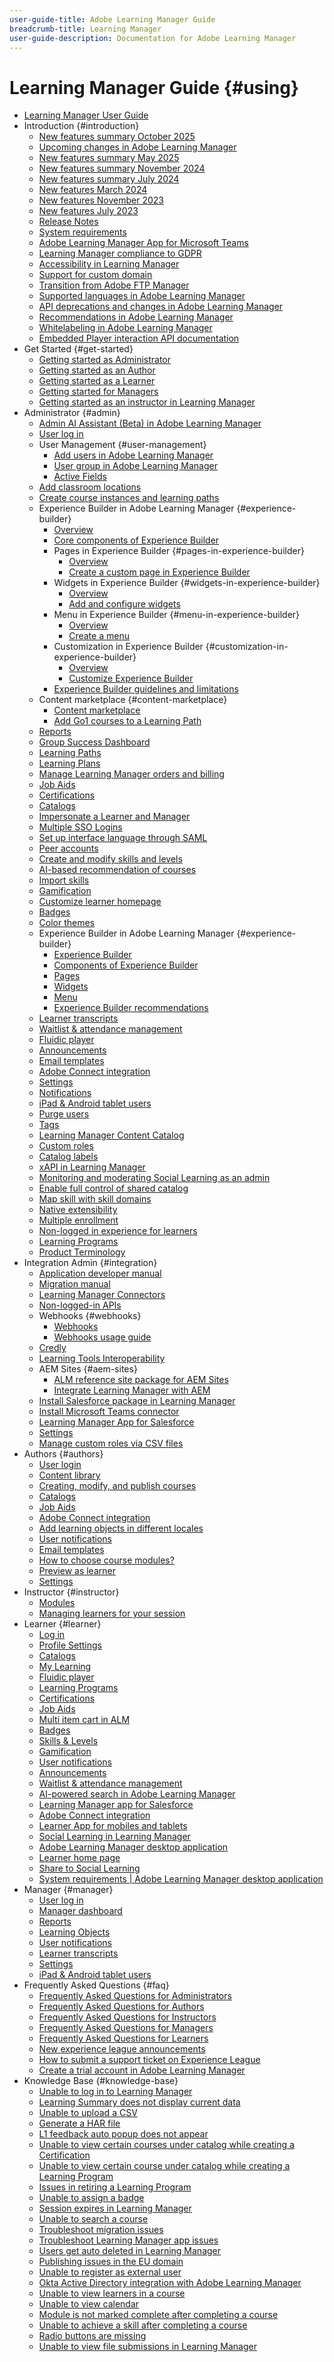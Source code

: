 ```yaml
---
user-guide-title: Adobe Learning Manager Guide
breadcrumb-title: Learning Manager
user-guide-description: Documentation for Adobe Learning Manager
---
```


# Learning Manager Guide {#using}

* [Learning Manager User Guide](user-guide.md)
* Introduction {#introduction}
   * [New features summary October 2025](/help/migrated/whats-new.md)
   * [Upcoming changes in Adobe Learning Manager](/help/migrated/upcoming-changes-in-adobe-learning-manager.md)
   * [New features summary May 2025](/help/migrated/whats-new-may-2025.md)
   * [New features summary November 2024](/help/migrated/whats-new-nov-24.md)
   * [New features summary July 2024](whats-new-july-2024.md)
   * [New features March 2024](whats-new-march-2024.md)
   * [New features November 2023](whats-new-november-2023.md)
   * [New features July 2023](whats-new-2023-july.md)
   * [Release Notes](release-note/release-notes.md)
   * [System requirements](system-requirements.md)
   * [Adobe Learning Manager App for Microsoft Teams](adobe-learning-manager-app-microsoft-teams.md)
   * [Learning Manager compliance to GDPR](kb/prime-gdpr.md)
   * [Accessibility in Learning Manager](accessibility-learning-manager.md)
   * [Support for custom domain](custom-domain.md)
   * [Transition from Adobe FTP Manager](transition-from-ftp-manager.md)
   * [Supported languages in Adobe Learning Manager](/help/migrated/languages-supported.md)
   * [API deprecations and changes in Adobe Learning Manager](api-deprecations-list.md)
   * [Recommendations in Adobe Learning Manager](recommendations-adobe-learning-manager.md)
   * [Whitelabeling in Adobe Learning Manager](white-label.md)
   * [Embedded Player interaction API documentation](/help/migrated/embedded-player-interaction.md)
* Get Started {#get-started}
   * [Getting started as Administrator](administrators/feature-summary/getting-started-admin.md)
   * [Getting started as an Author](authors/feature-summary/getting-started-author.md)
   * [Getting started as a Learner](learners/feature-summary/getting-started-learner.md)
   * [Getting started for Managers](managers/feature-summary/getting-started-manager.md)
   * [Getting started as an instructor in Learning Manager](instructors/feature-summary/getting-started.md)
* Administrator {#admin}
   * [Admin AI Assistant (Beta) in Adobe Learning Manager](/help/migrated/administrators/feature-summary/alm-ai-assistant.md)
   * [User log in](administrators/feature-summary/user-login.md)
   * User Management {#user-management}
      * [Add users in Adobe Learning Manager](administrators/feature-summary/add-users-user-groups.md)
      * [User group in Adobe Learning Manager](/help/migrated/administrators/feature-summary/user-group.md)
      * [Active Fields](/help/migrated/administrators/feature-summary/active-fields.md)
   * [Add classroom locations](administrators/feature-summary/classroom.md)
   * [Create course instances and learning paths](administrators/feature-summary/courses.md)
   * Experience Builder in Adobe Learning Manager {#experience-builder}
      * [Overview](/help/migrated/administrators/feature-summary/experience-builder/overview.md)
      * [Core components of Experience Builder](/help/migrated/administrators/feature-summary/experience-builder/components-in-experience-builder.md)
      * Pages in Experience Builder {#pages-in-experience-builder}
         * [Overview](/help/migrated/administrators/feature-summary/experience-builder/pages-overview.md)
         * [Create a custom page in Experience Builder](/help/migrated/administrators/feature-summary/experience-builder/create-a-page.md)
      * Widgets in Experience Builder {#widgets-in-experience-builder}
         * [Overview](/help/migrated/administrators/feature-summary/experience-builder/widget-overview.md)
         * [Add and configure widgets](/help/migrated/administrators/feature-summary/experience-builder/add-a-widget.md)
      * Menu in Experience Builder {#menu-in-experience-builder}
         * [Overview](/help/migrated/administrators/feature-summary/experience-builder/menu-overview.md)
         * [Create a menu](/help/migrated/administrators/feature-summary/experience-builder/create-a-menu.md)
      * Customization in Experience Builder {#customization-in-experience-builder}
         * [Overview](/help/migrated/administrators/feature-summary/experience-builder/customization-overview.md)
         * [Customize Experience Builder](/help/migrated/administrators/feature-summary/experience-builder/customization-experience-builder.md)
      * [Experience Builder guidelines and limitations](/help/migrated/administrators/feature-summary/experience-builder/experience-builder-guidelines.md)
   * Content marketplace {#content-marketplace}
      * [Content marketplace](administrators/feature-summary/content-marketplace.md)
      * [Add Go1 courses to a Learning Path](administrators/feature-summary/content-marketplace/add-go1-playlist.md)
   * [Reports](administrators/feature-summary/reports.md)
   * [Group Success Dashboard](/help/migrated/administrators/feature-summary/group-success-dashboard.md)
   * [Learning Paths](administrators/feature-summary/learning-paths.md)
   * [Learning Plans](administrators/feature-summary/learning-plans.md)
   * [Manage Learning Manager orders and billing](administrators/feature-summary/billing-management.md)
   * [Job Aids](administrators/feature-summary/job-aids.md)
   * [Certifications](administrators/feature-summary/certifications.md)
   * [Catalogs](administrators/feature-summary/catalogs.md)
   * [Impersonate a Learner and Manager](administrators/feature-summary/impersonation-learner-manager.md)
   * [Multiple SSO Logins](administrators/feature-summary/multiple-sso-logins.md)
   * [Set up interface language through SAML](/help/migrated/administrators/feature-summary/set-up-interface-language-through-saml.md)
   * [Peer accounts](administrators/feature-summary/peer-account.md)
   * [Create and modify skills and levels](administrators/feature-summary/skills-levels.md)
   * [AI-based recommendation of courses](ai-based-recommendations.md)
   * [Import skills](administrators/feature-summary/import-skills-external-sources.md)
   * [Gamification](administrators/feature-summary/gamification.md)
   * [Customize learner homepage](administrators/feature-summary/customize-learner-homepage.md)
   * [Badges](administrators/feature-summary/badges.md)
   * [Color themes](administrators/feature-summary/themes.md)
   * Experience Builder in Adobe Learning Manager {#experience-builder}
      * [Experience Builder](administrators/feature-summary/experience-builder/experience-builder.md)
      * [Components of Experience Builder](administrators/feature-summary/experience-builder/components-in-experience-builder.md)
      * [Pages](administrators/feature-summary/experience-builder/create-a-page.md)
      * [Widgets](administrators/feature-summary/experience-builder/add-a-widget.md)
      * [Menu](administrators/feature-summary/experience-builder/create-a-menu.md)
      * [Experience Builder recommendations](administrators/feature-summary/experience-builder/experience-builder-recommendations.md)
   * [Learner transcripts](administrators/feature-summary/learner-transcripts.md)
   * [Waitlist & attendance management](administrators/feature-summary/waitlist-attendance-management.md)
   * [Fluidic player](administrators/feature-summary/fluidic-player.md)
   * [Announcements](administrators/feature-summary/announcements.md)
   * [Email templates](administrators/feature-summary/email-templates.md)
   * [Adobe Connect integration](administrators/feature-summary/adobeconnect-integration.md)
   * [Settings](administrators/feature-summary/settings.md)
   * [Notifications](administrators/feature-summary/user-notifications.md)
   * [iPad & Android tablet users](administrators/feature-summary/ipad-android-tablet-users.md)
   * [Purge users](administrators/feature-summary/purge-users.md)
   * [Tags](administrators/feature-summary/tags.md)
   * [Learning Manager Content Catalog](administrators/feature-summary/content-catalogs.md)
   * [Custom roles](administrators/feature-summary/custom-role.md)
   * [Catalog labels](administrators/feature-summary/catalog-labels.md)
   * [xAPI in Learning Manager](authors/feature-summary/xapi.md)
   * [Monitoring and moderating Social Learning as an admin](administrators/feature-summary/social-learning-configurations-as-an-admin.md)
   * [Enable full control of shared catalog](administrators/feature-summary/shared-catalog-full-control.md)
   * [Map skill with skill domains](administrators/feature-summary/curation-skills.md)
   * [Native extensibility](administrators/feature-summary/native-extensibility.md)
   * [Multiple enrollment](administrators/feature-summary/multiple-enrollment.md)
   * [Non-logged in experience for learners](administrators/feature-summary/non-logged-in-experience-learners.md)
   * [Learning Programs](administrators/feature-summary/learning-programs.md)
   * [Product Terminology](administrators/feature-summary/product-terminology.md)
* Integration Admin {#integration}
   * [Application developer manual](integration-admin/feature-summary/developer-manual.md)
   * [Migration manual](integration-admin/feature-summary/migration-manual.md)
   * [Learning Manager Connectors](integration-admin/feature-summary/connectors.md)
   * [Non-logged-in APIs](integration-admin/feature-summary/non-logged-in-apis.md)
   * Webhooks {#webhooks}
     * [Webhooks](/help/migrated/integration-admin/feature-summary/webhooks.md)
     * [Webhooks usage guide](/help/migrated/integration-admin/feature-summary/webhooks-usage-guide.md)
   * [Credly](integration-admin/feature-summary/credly-integration.md)
   * [Learning Tools Interoperability](/help/migrated/integration-admin/feature-summary/learning-tools-interoperability.md)
   * AEM Sites {#aem-sites}
      * [ALM reference site package for AEM Sites](/help/migrated/adobe-learning-manager-integration-aem.md)
      * [Integrate Learning Manager with AEM](integrate-aem-learning-manager.md)
   * [Install Salesforce package in Learning Manager](integration-admin/feature-summary/install-salesforce-package.md)
   * [Install Microsoft Teams connector](integration-admin/feature-summary/install-microsoft-teams-connector.md)
   * [Learning Manager App for Salesforce](integration-admin/feature-summary/sfdc-app.md)
   * [Settings](integration-admin/feature-summary/settings.md)
   * [Manage custom roles via CSV files](integration-admin/feature-summary/configure-role-csv-files.md)
* Authors {#authors}
   * [User login](authors/feature-summary/user-login.md)
   * [Content library](authors/feature-summary/content-library.md)
   * [Creating, modify, and publish courses](authors/feature-summary/courses.md)
   * [Catalogs](authors/feature-summary/catalogs.md)
   * [Job Aids](authors/feature-summary/job-aids.md)
   * [Adobe Connect integration](authors/feature-summary/adobeconnect-integration.md)
   * [Add learning objects in different locales](authors/feature-summary/add-new-language-learning-objects.md)
   * [User notifications](authors/feature-summary/user-notifications.md)
   * [Email templates](authors/feature-summary/email-templates-author.md)
   * [How to choose course modules?](authors/how-to-choose-modules.md)
   * [Preview as learner](authors/feature-summary/fluidic-player.md)
   * [Settings](authors/feature-summary/settings.md)
* Instructor {#instructor}
   * [Modules](instructors/feature-summary/modules.md)
   * [Managing learners for your session](instructors/feature-summary/learners.md)
* Learner {#learner}
   * [Log in](learners/feature-summary/user-login.md)
   * [Profile Settings](learners/feature-summary/settings.md)
   * [Catalogs](learners/feature-summary/catalogs.md)
   * [My Learning](learners/feature-summary/courses.md)
   * [Fluidic player](learners/feature-summary/fluidic-player.md)
   * [Learning Programs](learners/feature-summary/learning-programs.md)
   * [Certifications](learners/feature-summary/certifications.md)
   * [Job Aids](learners/feature-summary/job-aids.md)
   * [Multi item cart in ALM](learners/feature-summary/multi-item-cart.md)
   * [Badges](learners/feature-summary/badges.md)
   * [Skills & Levels](learners/feature-summary/skills-levels.md)
   * [Gamification](learners/feature-summary/gamification.md)
   * [User notifications](learners/feature-summary/user-notifications.md)
   * [Announcements](learners/feature-summary/announcements.md)
   * [Waitlist & attendance management](learners/feature-summary/waitlist-attendance-management.md)
   * [AI-powered search in Adobe Learning Manager](/help/migrated/learners/feature-summary/advanced-search.md)
   * [Learning Manager app for Salesforce](learners/feature-summary/sfdc-app.md)
   * [Adobe Connect integration](learners/feature-summary/adobeconnect-integration.md)
   * [Learner App for mobiles and tablets](learners/feature-summary/ipad-android-tablet-users.md)
   * [Social Learning in Learning Manager](learners/feature-summary/social-learning-web-user.md)
   * [Adobe Learning Manager desktop application](learners/adobe-learning-manager-app-for-desktop.md)
   * [Learner home page](learners/feature-summary/learner-home-page.md)
   * [Share to Social Learning](learners/feature-summary/share-to-social.md)
   * [System requirements | Adobe Learning Manager desktop application](learners/adobe-learning-manager-app-for-desktop/adobe-learning-manager-desktop-app-system-requirements.md)
* Manager {#manager}
   * [User log in](managers/feature-summary/user-login.md)
   * [Manager dashboard](managers/feature-summary/manager-dashboard.md)
   * [Reports](managers/feature-summary/reports.md)
   * [Learning Objects](managers/feature-summary/learning-objects.md)
   * [User notifications](managers/feature-summary/user-notifications.md)
   * [Learner transcripts](managers/feature-summary/learner-transcripts.md)
   * [Settings](managers/feature-summary/settings.md)
   * [iPad & Android tablet users](managers/feature-summary/ipad-android-tablet-users.md)
* Frequently Asked Questions {#faq}
   * [Frequently Asked Questions for Administrators](administrators/frequently-asked-questions-for-administrators.md)
   * [Frequently Asked Questions for Authors](authors/frequently-asked-questions-for-authors.md)
   * [Frequently Asked Questions for Instructors](instructors/frequently-asked-questions-for-instructors.md)
   * [Frequently Asked Questions for Managers](managers/frequently-asked-questions-for-managers.md)
   * [Frequently Asked Questions for Learners](learners/frequently-asked-questions-for-learners.md)
   * [New experience league announcements](/help/migrated/new-experience-league-announcement.md)
   * [How to submit a support ticket on Experience League](/help/migrated/how-to-submit-support-ticket.md)
   * [Create a trial account in Adobe Learning Manager](/help/migrated/create-trial-account.md)
* Knowledge Base {#knowledge-base}
   * [Unable to log in to Learning Manager](kb/unable-log-in-learning-manager.md)
   * [Learning Summary does not display current data](kb/learning-summary-not-display-data.md)
   * [Unable to upload a CSV](kb/unable-to-upload-csv.md)
   * [Generate a HAR file](kb/generate-har-file.md)
   * [L1 feedback auto popup does not appear](kb/l1-feedback-auto-popup-does-not-appear.md)
   * [Unable to view certain courses under catalog while creating a Certification](kb/unable-to-view-certain-courses.md)
   * [Unable to view certain course under catalog while creating a Learning Program](kb/unable-view-course-catalog.md)
   * [Issues in retiring a Learning Program](kb/issues-retiring-learning-program.md)
   * [Unable to assign a badge](kb/badge-not-assigned.md)
   * [Session expires in Learning Manager](kb/login-issue.md)
   * [Unable to search a course](kb/unable-to-search-course.md)
   * [Troubleshoot migration issues](kb/troubleshooting-migration.md)
   * [Troubleshoot Learning Manager app issues](kb/troubleshooting-issues-with-adobe-learning-manager-desktop-app.md)
   * [Users get auto deleted in Learning Manager](kb/auto-delete.md)
   * [Publishing issues in the EU domain](kb/publish-issue-eu-domain.md)
   * [Unable to register as external user](kb/register-issue-external-user.md)
   * [Okta Active Directory integration with Adobe Learning Manager](kb/okta-active-directory-integration.md)
   * [Unable to view learners in a course](kb/unable-view-learners-course.md)
   * [Unable to view calendar](kb/unable-view-calendar.md)
   * [Module is not marked complete after completing a course](kb/module-not-marked-complete.md)
   * [Unable to achieve a skill after completing a course](kb/skill-not-achieved.md)
   * [Radio buttons are missing](kb/selection-button-invisible.md)
   * [Unable to view file submissions in Learning Manager](kb/unable-to-view-submitted-file.md)
